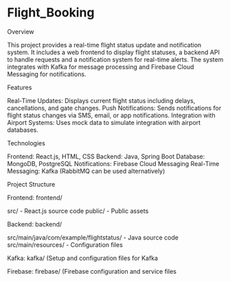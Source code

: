# Flight_Booking
Overview


This project provides a real-time flight status update and notification system. It includes a web frontend to display flight statuses, a backend API to handle requests and a notification system for real-time alerts. The system integrates with Kafka for message processing and Firebase Cloud Messaging for notifications.

Features


Real-Time Updates:   Displays current flight status including delays, cancellations, and gate changes.
Push Notifications:  Sends notifications for flight status changes via SMS, email, or app notifications.
Integration with Airport Systems:  Uses mock data to simulate integration with airport databases.


Technologies


Frontend:      React.js, HTML, CSS
Backend:       Java, Spring Boot
Database:      MongoDB, PostgreSQL
Notifications: Firebase Cloud Messaging
Real-Time Messaging: Kafka (RabbitMQ can be used alternatively)

Project Structure


Frontend: frontend/

src/ - React.js source code
public/ - Public assets


Backend: backend/

src/main/java/com/example/flightstatus/ - Java source code
src/main/resources/ - Configuration files

Kafka: kafka/ (Setup and configuration files for Kafka

Firebase: firebase/ (Firebase configuration and service files
